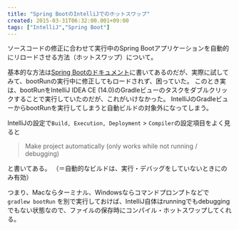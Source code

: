 ```yaml
---
title: "Spring BootのIntelliJでのホットスワップ"
created: 2015-03-31T06:32:00.001+09:00
tags: ["IntelliJ","Spring Boot"]
---
```

ソースコードの修正に合わせて実行中のSpring Bootアプリケーションを自動的にリロードさせる方法（ホットスワップ）について。
<!--more-->
基本的な方法は[Spring Bootのドキュメント](http://docs.spring.io/spring-boot/docs/current/reference/html/howto-hotswapping.html)に書いてあるのだが、実際に試してみて、bootRunの実行中に修正してもロードされず、困っていた。
このとき実は、bootRunをIntelliJ IDEA CE (14.0)のGradleビューのタスクをダブルクリックすることで実行していたのだが、これがいけなかった。
IntelliJのGradleビューからbootRunを実行してしまうと自動ビルドの対象外になってしまう。

IntelliJの設定で`Build, Execution, Deployment` > `Compiler`の設定項目をよく見ると

> Make project automatically (only works while not running / debugging)

と書いてある。
（＝自動的なビルドは、実行・デバッグをしていないときにのみ有効）

つまり、Macならターミナル、Windowsならコマンドプロンプトなどで `gradlew bootRun` を別で実行しておけば、IntelliJ自体はrunningでもdebuggingでもない状態なので、ファイルの保存時にコンパイル・ホットスワップしてくれる。
